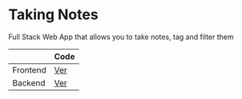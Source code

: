 # Taking Notes
<p>Full Stack Web App that allows you to take notes, tag and filter them</p>

| | Code |
| --- | --- |
| Frontend | [Ver](https://github.com/brdionel/notes_app) |
| Backend | [Ver](https://github.com/brdionel/notes_api) |
